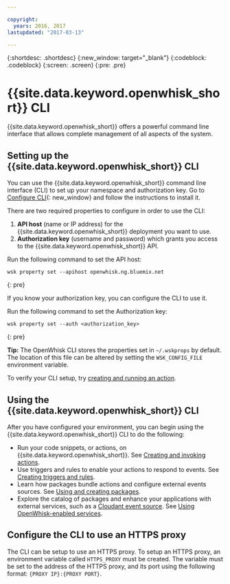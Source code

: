 ```yaml
---

copyright:
  years: 2016, 2017
lastupdated: "2017-03-13"

---
```


{:shortdesc: .shortdesc}
{:new_window: target="_blank"}
{:codeblock: .codeblock}
{:screen: .screen}
{:pre: .pre}

# {{site.data.keyword.openwhisk_short}} CLI

{{site.data.keyword.openwhisk_short}} offers a powerful command line interface that allows complete management of all aspects of the system.

## Setting up the {{site.data.keyword.openwhisk_short}} CLI 

You can use the {{site.data.keyword.openwhisk_short}} command line interface (CLI) to set up your namespace and authorization key.
Go to [Configure CLI](https://console.{DomainName}/openwhisk/cli){: new_window} and follow the instructions to install it.

There are two required properties to configure in order to use the CLI:

1. **API host** (name or IP address) for the {{site.data.keyword.openwhisk_short}} deployment you want to use.
2. **Authorization key** (username and password) which grants you access to the {{site.data.keyword.openwhisk_short}} API.

Run the following command to set the API host:

```
wsk property set --apihost openwhisk.ng.bluemix.net
```
{: pre} 

If you know your authorization key, you can configure the CLI to use it. 

Run the following command to set the Authorization key:

```
wsk property set --auth <authorization_key>
```
{: pre}

**Tip:** The OpenWhisk CLI stores the properties set in `~/.wskprops` by default. The location of this file can be altered by setting the `WSK_CONFIG_FILE` environment variable. 

To verify your CLI setup, try [creating and running an action](./index.html#openwhisk_start_hello_world).

## Using the {{site.data.keyword.openwhisk_short}} CLI

After you have configured your environment, you can begin using the {{site.data.keyword.openwhisk_short}} CLI to do the following:

* Run your code snippets, or actions, on {{site.data.keyword.openwhisk_short}}. See [Creating and invoking actions](./openwhisk_actions.html).
* Use triggers and rules to enable your actions to respond to events. See [Creating triggers and rules](./openwhisk_triggers_rules.html).
* Learn how packages bundle actions and configure external events sources. See [Using and creating packages](./openwhisk_packages.html).
* Explore the catalog of packages and enhance your applications with external services, such as a [Cloudant event source](./openwhisk_cloudant.html). See [Using OpenWhisk-enabled services](./openwhisk_catalog.html).

## Configure the CLI to use an HTTPS proxy

The CLI can be setup to use an HTTPS proxy. To setup an HTTPS proxy, an environment variable called `HTTPS_PROXY` must be created. The variable must be set to the address of the HTTPS proxy, and its port using the following format:
`{PROXY IP}:{PROXY PORT}`.
